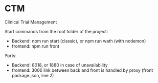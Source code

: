 # CTM
Clinical Trial Management

Start commands from the root folder of the project:
 - Backend:  npm run start (classic), or npm run wath (with nodemon)
 - frontend: npm run front

Ports:
 - Backend: 8018, or 1880 in case of unavailability
 - frontend: 3000
link between back and front is handled by proxy (front package.json, line 2)